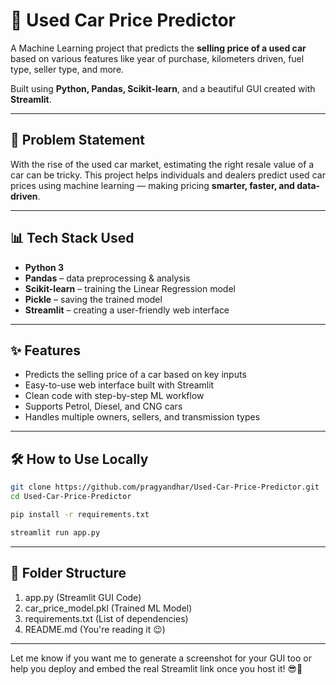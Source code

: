 # 🚗 Used Car Price Predictor

A Machine Learning project that predicts the **selling price of a used car** based on various features like year of purchase, kilometers driven, fuel type, seller type, and more.

Built using **Python, Pandas, Scikit-learn**, and a beautiful GUI created with **Streamlit**.

---

## 🧠 Problem Statement

With the rise of the used car market, estimating the right resale value of a car can be tricky. This project helps individuals and dealers predict used car prices using machine learning — making pricing **smarter, faster, and data-driven**.

---

## 📊 Tech Stack Used

- **Python 3**
- **Pandas** – data preprocessing & analysis
- **Scikit-learn** – training the Linear Regression model
- **Pickle** – saving the trained model
- **Streamlit** – creating a user-friendly web interface

---

## ✨ Features

- Predicts the selling price of a car based on key inputs
- Easy-to-use web interface built with Streamlit
- Clean code with step-by-step ML workflow
- Supports Petrol, Diesel, and CNG cars
- Handles multiple owners, sellers, and transmission types

---

## 🛠️ How to Use Locally

```bash
git clone https://github.com/pragyandhar/Used-Car-Price-Predictor.git
cd Used-Car-Price-Predictor

pip install -r requirements.txt

streamlit run app.py
```
---
## 📁 Folder Structure
1) app.py                   (Streamlit GUI Code)
2) car_price_model.pkl      (Trained ML Model)
3) requirements.txt         (List of dependencies)
4) README.md                (You're reading it 😉)


---

Let me know if you want me to generate a screenshot for your GUI too or help you deploy and embed the real Streamlit link once you host it! 😎📸
